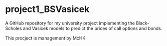 # project1_BSVasicek

A GitHub repository for my university project implementing the Black-Scholes and Vasicek models to predict the prices of call options and bonds.

This procject is management by McHK
